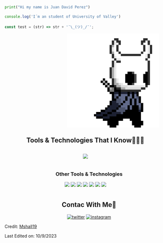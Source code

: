 ```python
print("Hi my name is Juan David Perez")
```
```javascript
console.log('I´m an student of University of Valley')

const test = (str) => str + '¯\_(ツ)_/¯';
```
<img align="right" width="300" alt="GIF" src="https://raw.githubusercontent.com/TanZng/TanZng/master/assets/hollor_knight3.gif" />

<!--Tecnologias-->
<div id="user-content-toc">
  <ul align="center">
    <summary><h2 style="display: inline-block">Tools & Technologies That I Know👨🏻‍💻</h2></summary>
    <div id="user-content-toc">
<p align="center">
  <a href="https://skillicons.dev">
    <img src="https://skillicons.dev/icons?i=java,ps,py,js,git,vscode,postgres,wordpress,idea,figma&perline=14" />
  </a>
</p>

      
  <ul align="center">
    <summary><h3 style="display: inline-block">Other Tools & Technologies</h3></summary>
  </ul>
</div>
    


<div id="user-content-toc">
  <img src="https://img.shields.io/badge/github-181717.svg?&style=for-the-badge&logo=github&logoColor=white"/>
  <img src="https://img.shields.io/badge/blockbench-1E93D9.svg?&style=for-the-badge&logo=blockbench&logoColor=white"/>
  <img src="https://img.shields.io/badge/wondershare filmora-07273D.svg?&style=for-the-badge&logo=wondersharefilmora&logoColor=white"/>
  <img src="https://img.shields.io/badge/obsstudio-302E31.svg?&style=for-the-badge&logo=obsstudio&logoColor=white"/>
  <img src="https://img.shields.io/badge/jira-0052CC.svg?&style=for-the-badge&logo=jira&logoColor=white"/>
  <img src="https://img.shields.io/badge/adobe XD-FF61F6.svg?&style=for-the-badge&logo=adobexd&logoColor=white"/>
  <img src="https://img.shields.io/badge/adobe premier-9999FF.svg?&style=for-the-badge&logo=adobepremierepro&logoColor=white"/>
</div>

<!--Contacto-->
<div id="user-content-toc">
  <ul align="center">
    <summary><h2 style="display: inline-block">Contac With Me🤝</h2></summary>
    <a href="https://skillicons.dev">
      <a href="https://twitter.com/Marahall_" target="blank"><img align="center" src="https://skillicons.dev/icons?i=twitter" alt="twitter" height="50" width="50" /></a> 
      <a href="https://www.instagram.com/judape.z_11/" target="blank"><img align="center" src="https://skillicons.dev/icons?i=instagram" alt="instagram" height="50" width="50" /></a>
    </a>
  </ul>
</div>

  </ul>
</div>



Credit: [Mshall19](https://github.com/Mshall19)

Last Edited on: 10/9/2023
